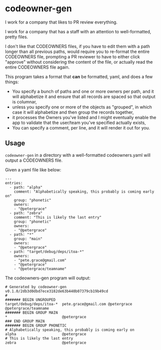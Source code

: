 # codeowner-gen
I work for a company that likes to PR review everything.

I work for a company that has a staff with an attention to well-formatted, pretty files.

I don't like that CODEOWNERS files, if you have to edit them with a path longer than all previous paths, would require you to re-format the entire CODEOWNERS file, prompting a PR reviewer to have to either click "approve" without considering the content of the file, or actually read the entire CODEOWNERS file again.

This program takes a format that **can** be formatted, yaml, and does a few things:

- You specify a bunch of paths and one or more owners per path, and it will alphabetize it and ensure that all records are spaced so that output is columnar,
- unless you specify one or more of the objects as "grouped", in which case it will alphabetize and then group the records together,
- it processes the Owners you've listed and I might eventually enable the app to validate that the user/team you've specified actually exists,
- You can specify a comment, per line, and it will render it out for you.

## Usage
`codeowner-gen` in a directory with a well-formatted codeowners.yaml will output a CODEOWNERS file.

Given a yaml file like below:
```
---
entries:
  - path: "alpha"
    comment: "Alphabetically speaking, this probably is coming early on"
    group: "phonetic"
    owners:
    - "@petergrace"
  - path: "zebra"
    comment: "This is likely the last entry"
    group: "phonetic"
    owners:
    - "@petergrace"
  - path: "*"
    group: "main"
    owners:
    - "@petergrace"
  - path: "target/debug/deps/itoa-*"
    owners:
    - "pete.grace@gmail.com"
    - "@petergrace"
    - "@petergrace/teamname"
```

The codeowners-gen program will output:
```
# Generated by codeowner-gen v0.1.0/2db3d0dbd7ece3182de63b440b07379cb19b49cd
#
####### BEGIN UNGROUPED
target/debug/deps/itoa-*  pete.grace@gmail.com @petergrace @petergrace/teamname
####### BEGIN GROUP MAIN
*                         @petergrace
### END GROUP MAIN
####### BEGIN GROUP PHONETIC
# Alphabetically speaking, this probably is coming early on
alpha                     @petergrace
# This is likely the last entry
zebra                     @petergrace
```
